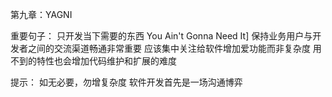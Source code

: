 第九章：YAGNI

重要句子：
只开发当下需要的东西
You Ain't Gonna Need It]
保持业务用户与开发者之间的交流渠道畅通非常重要
应该集中关注给软件增加爱功能而非复杂度
用不到的特性也会增加代码维护和扩展的难度

提示：
如无必要，勿增复杂度
软件开发首先是一场沟通博弈
